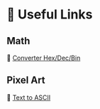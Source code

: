 # 🔗 Useful Links

## Math

:abacus: [Converter Hex/Dec/Bin](https://www.mathsisfun.com/binary-decimal-hexadecimal-converter.html)

## Pixel Art

🎨 [Text to ASCII](https://patorjk.com/software/taag/#p=display&f=Bulbhead&t=Fractol)
